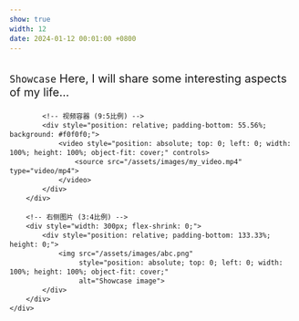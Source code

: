 ```yaml
---
show: true
width: 12
date: 2024-01-12 00:01:00 +0800
---
```


<div class="p-4" style="max-width: 1200px; margin: 0 auto;">
    <div style="display: flex; gap: 20px;">
        <!-- 左侧区域：文字+视频 -->
        <div style="flex: 1; min-width: 0;">
            <p style="font-size: 20px; margin-bottom: 20px;">
                <code>Showcase</code> Here, I will share some interesting aspects of my life...
            </p>
            
            <!-- 视频容器 (9:5比例) -->
            <div style="position: relative; padding-bottom: 55.56%; background: #f0f0f0;">
                <video style="position: absolute; top: 0; left: 0; width: 100%; height: 100%; object-fit: cover;" controls>
                    <source src="/assets/images/my_video.mp4" type="video/mp4">
                </video>
            </div>
        </div>
        
        <!-- 右侧图片 (3:4比例) -->
        <div style="width: 300px; flex-shrink: 0;">
            <div style="position: relative; padding-bottom: 133.33%; height: 0;">
                <img src="/assets/images/abc.png" 
                     style="position: absolute; top: 0; left: 0; width: 100%; height: 100%; object-fit: cover;" 
                     alt="Showcase image">
            </div>
        </div>
    </div>
</div>

<script>
document.addEventListener('DOMContentLoaded', function() {
    // 获取左侧区域和图片容器
    const leftColumn = document.querySelector('.p-4 > div > div:first-child');
    const rightColumn = document.querySelector('.p-4 > div > div:last-child');
    const imgContainer = rightColumn.firstElementChild;
    
    // 计算左侧总高度
    const leftHeight = leftColumn.offsetHeight;
    
    // 根据3:4比例计算图片宽度
    const imgWidth = leftHeight * 0.75; // 3/4 = 0.75
    
    // 设置图片容器尺寸
    rightColumn.style.width = imgWidth + 'px';
    imgContainer.style.paddingBottom = '133.33%'; // 保持3:4比例
    
    // 响应式调整
    window.addEventListener('resize', function() {
        const newLeftHeight = leftColumn.offsetHeight;
        const newImgWidth = newLeftHeight * 0.75;
        rightColumn.style.width = newImgWidth + 'px';
    });
});
</script>

<style>
@media (max-width: 768px) {
    .p-4 > div {
        flex-direction: column;
    }
    .p-4 > div > div:last-child {
        width: 100% !important;
        margin-top: 20px;
    }
    .p-4 > div > div:last-child > div {
        padding-bottom: 75% !important; /* 移动端保持3:4比例 */
    }
}
</style>
